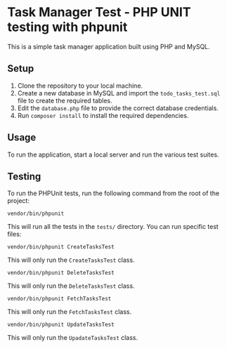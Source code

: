 # Task Manager Test - PHP UNIT testing with phpunit

This is a simple task manager application built using PHP and MySQL.

## Setup

1. Clone the repository to your local machine.
2. Create a new database in MySQL and import the `todo_tasks_test.sql` file to create the required tables.
3. Edit the `database.php` file to provide the correct database credentials.
4. Run `composer install` to install the required dependencies.

## Usage

To run the application, start a local server and run the various test suites.

## Testing

To run the PHPUnit tests, run the following command from the root of the project:

```
vendor/bin/phpunit
```

This will run all the tests in the `tests/` directory. You can run specific test files:

```
vendor/bin/phpunit CreateTasksTest
```

This will only run the `CreateTasksTest` class.

```
vendor/bin/phpunit DeleteTasksTest
```

This will only run the `DeleteTasksTest` class.

```
vendor/bin/phpunit FetchTasksTest
```

This will only run the `FetchTasksTest` class.

```
vendor/bin/phpunit UpdateTasksTest
```

This will only run the `UpadateTasksTest` class.
